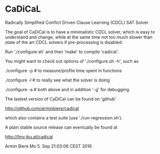 # CaDiCaL
Radically Simplified Conflict Driven Clause Learning (CDCL) SAT Solver

The goal of CaDiCal is to have a minimalistic CDCL solver,
which is easy to understand and change, while at the same
time not too much slower than state of the art CDCL solvers
if pre-processing is disabled.

Run './configure.sh' and then 'make' to compile 'cadical'.

You might want to check out options of './configure.sh -h', such as

  ./configure -p # to measure/profile time spent in functions

  ./configure -l # to really see what the solver is doing

  ./configure -a # both above and in addition '-g' for debugging.

The lastest version of CaDiCal can be found on 'github'

  http://github.com/arminbiere/cadical

which also contains a test suite (use './run-regression.sh').

A plain stable source release can eventually be found at

  http://fmv.jku.at/cadical

Armin Biere
Mo 5. Sep 21:03:06 CEST 2016
